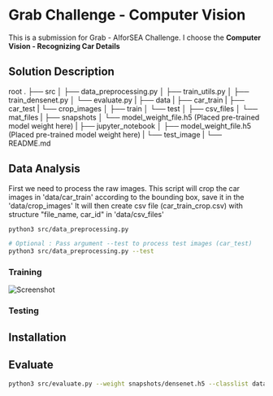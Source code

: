 # Grab Challenge - Computer Vision

This is a submission for Grab - AIforSEA Challenge. I choose the **Computer Vision - Recognizing Car Details**

## Solution Description

root
.
├── src
│   ├── data_preprocessing.py
│   ├── train_utils.py
│   ├── train_densenet.py
│   └── evaluate.py
|
├── data
|   ├── car_train
|   ├── car_test
|   └── crop_images
│       ├── train
│       └── test
│   ├── csv_files
│   └── mat_files
|
├── snapshots
│   └── model_weight_file.h5 (Placed pre-trained model weight here)
|
├── jupyter_notebook
│   ├── model_weight_file.h5 (Placed pre-trained model weight here)
|   └── test_image
|
└── README.md

## Data Analysis

First we need to process the raw images.
This script will crop the car images in 'data/car_train' according to the bounding box, save it in the 'data/crop_images'
It will then create csv file (car_train_crop.csv) with structure "file_name, car_id" in 'data/csv_files'

```bash
python3 src/data_preprocessing.py

# Optional : Pass argument --test to process test images (car_test)
python3 src/data_preprocessing.py --test
```

### Training

![Screenshot](jupyter_notebook/test_image/screenshot.png)

### Testing

## Installation

## Evaluate

```bash
python3 src/evaluate.py --weight snapshots/densenet.h5 --classlist data/csv_files/class.csv
```
